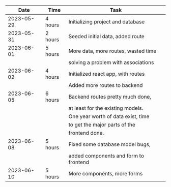 | Date       | Time    | Task                                  |
| ---------- | ------- | ------------------------------------- |
| 2023-05-29 | 4 hours | Initializing project and database     |
| 2023-05-31 | 2 hours | Seeded initial data, added route      |
| 2023-06-01 | 5 hours | More data, more routes, wasted time   |
|            |         | solving a problem with associations   |
| 2023-06-02 | 4 hours | Initialized react app, with routes    |
|            |         | Added more routes to backend          |
| 2023-06-05 | 6 hours | Backend routes pretty much done,      |
|            |         | at least for the existing models.     |
|            |         | One year worth of data exist, time    |
|            |         | to get the major parts of the         |
|            |         | frontend done.                        |
| 2023-06-08 | 5 hours | Fixed some database model bugs,       |
|            |         | added components and form to frontend |
| 2023-06-10 | 5 hours | More components, more forms           |

